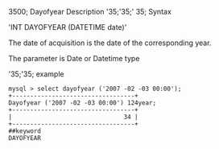 3500; Dayofyear
Description
'35;'35;' 35; Syntax

'INT DAYOFYEAR (DATETIME date)'


The date of acquisition is the date of the corresponding year.

The parameter is Date or Datetime type

'35;'35; example

```
mysql > select dayofyear ('2007 -02 -03 00:00');
+----------------------------------+
Dayofyear ('2007 -02 -03 00:00') 124year;
+----------------------------------+
|                               34 |
+----------------------------------+
##keyword
DAYOFYEAR

